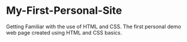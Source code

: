 # My-First-Personal-Site

Getting Familiar with the use of HTML and CSS. The first personal demo web page created using HTML and CSS basics.
